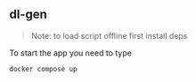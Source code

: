 ## dl-gen

> Note: to load script offline first install deps

To start the app you need to type

```sh
docker compose up
```